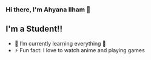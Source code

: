 ### Hi there, I'm Ahyana Ilham 👋

## I'm a Student!!

- 🌱 I’m currently learning everything 🤣
- ⚡ Fun fact: I love to watch anime and playing games

<br />